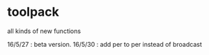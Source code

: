 # toolpack
all kinds of new functions

16/5/27 : beta version.
16/5/30 : add per to per instead of broadcast
